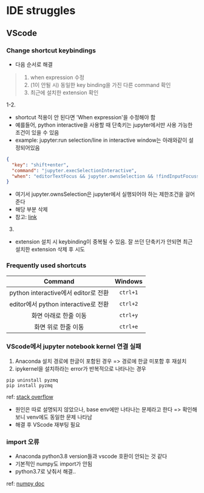# IDE struggles

## VScode

### Change shortcut keybindings
* 다음 순서로 해결
> 1. when expression 수정
> 2. (1이 안될 시) 동일한 key binding을 가진 다른 command 확인
> 3. 최근에 설치한 extension 확인

1-2.
* shortcut 적용이 안 된다면 'When expression'을 수정해야 함
* 예를들어, python interactive을 사용할 때 단축키는 jupyter에서만 사용 가능한 조건이 있을 수 있음
* example: jupyter:run selection/line in interactive window는 아래와같이 설정되어있음
```json
{
  "key": "shift+enter",
  "command": "jupyter.execSelectionInteractive",
  "when": "editorTextFocus && jupyter.ownsSelection && !findInputFocussed && !notebookEditorFocused && !replaceInputFocussed && editorLangId == 'python'"
}
```
* 여기서 jupyter.ownsSelection은 jupyter에서 실행되어야 하는 제한조건을 걸어준다
* 해당 부분 삭제
* 참고: [link](https://github.com/microsoft/vscode-jupyter/issues/3993)

3.
* extension 설치 시 keybinding이 중복될 수 있음. 잘 쓰던 단축키가 안되면 최근 설치한 extension 삭제 후 시도

### Frequently used shortcuts
| Command | Windows|
|:---:|:----:|
|python interactive에서 editor로 전환|`ctrl+1`|
|editor에서 python interactive로 전환|`ctrl+2`|
|화면 아래로 한줄 이동|`ctrl+y`|
|화면 위로 한줄 이동|`ctrl+e`|

### VScode에서 jupyter notebook kernel 연결 실패
1. Anaconda 설치 경로에 한글이 포함된 경우 => 경로에 한글 미포함 후 재설치
2. ipykernel을 설치하라는 error가 반복적으로 나타나는 경우
```
pip uninstall pyzmq
pip install pyzmq
```
ref: [stack overflow](https://stackoverflow.com/questions/67818911/failed-to-change-the-jupyter-kernel-in-vs-code/67833255#67833255)

* 원인은 따로 설명되지 않았으나, base env에만 나타나는 문제라고 한다 => 확인해보니 venv에도 동일한 문제 나타남
* 해결 후 VScode 재부팅 필요

### import 오류
* Anaconda python3.8 version들과 vscode 호환이 안되는 것 같다
* 기본적인 numpy도 import가 안됨
* python3.7로 낮춰서 해결..

ref: [numpy doc](https://numpy.org/devdocs/user/troubleshooting-importerror.html)
